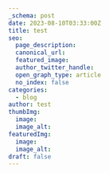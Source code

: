 ```yaml
---
_schema: post
date: 2023-08-10T03:33:00Z
title: test
seo:
  page_description:
  canonical_url:
  featured_image:
  author_twitter_handle:
  open_graph_type: article
  no_index: false
categories:
  - blog
author: test
thumbImg:
  image:
  image_alt:
featuredImg:
  image:
  image_alt:
draft: false
---
```

